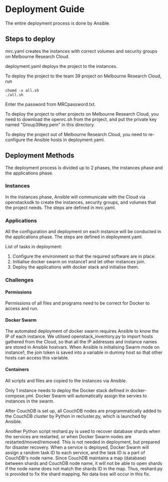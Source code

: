 # Deployment Guide 

The entire deployment process is done by Ansible. 

## Steps to deploy

mrc.yaml creates the instances with correct volumes and security groups on Melbourne Research Cloud. 

deployment.yaml deploys the project to the instances. 

To deploy the project to the team 39 project on Melbourne Research Cloud, run 
```
chomd -x all.sh
./all.sh
```
Enter the password from MRCpassword.txt.

To deploy the project to other projects on Melbourne Research Cloud, you need to download the openrc.sh from the project, and put the private key named "Group39key.pem" in this directory. 

To deploy the project out of Melbourne Research Cloud, you need to re-configure the Ansible hosts in deployment.yaml. 

## Deployment Methods

The deployment process is divided up to 2 phases, the instances phase and the applications phase.

### Instances

In the instances phase, Ansible will communicate with the Cloud via openstacksdk to create the instances, security groups, and volumes that the project needs. The steps are defined in mrc.yaml. 

### Applications

All the configuration and deployment on each instance will be conducted in the applications phase. The steps are defined in deployment.yaml. 

List of tasks in deployment: 

1. Configure the environment so that the required software are in place. 
2. Initialise docker swarm on instance1 and let other instances join.
3. Deploy the applications with docker stack and initialise them. 

### Challenges

#### Permissions

Permissions of all files and programs need to be correct for Docker to access and run. 

#### Docker Swarm

The automated deployment of docker swarm requires Ansible to know the IP of each instance. We utilised openstack_inventory.py to import hosts gathered from the Cloud, so that all the IP addresses and instance names are stored in Ansible hostvars. When Ansible is initialising Swarm mode on instance1, the join token is saved into a variable in  dummy host so that other hosts can access this variable. 

#### Containers 

All scripts and files are copied to the instances via Ansible. 

Only 1 instance needs to deploy the Docker stack defined in docker-compose.yml. Docker Swarm will automatically assign the servies to instances in the swarm. 

After CouchDB is set up, all CouchDB nodes are programmatically added to the CouchDB cluster by Python in recluster.py, which is launched by Ansible. 

Another Python script reshard.py is used to recover database shards when the services are restarted, or when Docker Swarm nodes are restarted/moved/removed. This is not needed in deployment, but prepared for disaster recovery. When a service is deployed, Docker Swarm will assign a random task ID to each service, and the task ID is a part of CouchDB's node name. Since CouchDB maintains a map (database) between shards and CouchDB node name, it will not be able to open shards if the node name does not match the shards ID in the map. Thus, reshard.py is provided to fix the shard mapping. No data loss will occur in this fix. 
